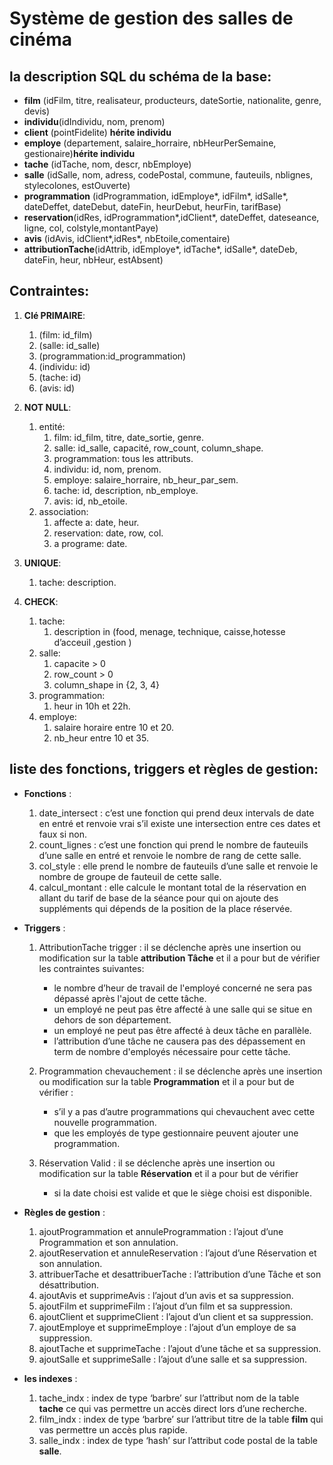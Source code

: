 # Système de gestion des salles de cinéma


## la description SQL du schéma de la base:

- **film** (idFilm, titre, realisateur, producteurs, dateSortie, nationalite, genre, devis)
- **individu**(idIndividu, nom, prenom)
- **client** (pointFidelite) **hérite individu**
- **employe** (departement, salaire_horraire, nbHeurPerSemaine, gestionaire)**hérite individu**
- **tache** (idTache, nom, descr, nbEmploye)
- **salle** (idSalle, nom, adress, codePostal, commune, fauteuils, nblignes, stylecolones, estOuverte)
- **programmation** (idProgrammation, idEmploye*, idFilm*, idSalle*, dateDeffet, dateDebut, dateFin, heurDebut, heurFin, tarifBase)
- **reservation**(idRes, idProgrammation*,idClient*, dateDeffet, dateseance, ligne, col, colstyle,montantPaye)
- **avis** (idAvis, idClient*,idRes*, nbEtoile,comentaire)
- **attributionTache**(idAttrib, idEmploye*, idTache*, idSalle*, dateDeb, dateFin, heur, nbHeur, estAbsent)

## Contraintes:

1. **Clé PRIMAIRE**:
	1. (film: id_film)
	2. (salle: id_salle)
	3. (programmation:id_programmation)
	4. (individu: id)
	5. (tache: id)
	6. (avis: id)

2. **NOT NULL**:
	1. entité:
		1. film: id_film, titre, date_sortie, genre​.
		1. salle: id_salle, capacité, row_count, column_shape.
		1. programmation: tous les attributs.
		1. individu: id, nom, prenom.
		1. employe: salaire_horraire, nb_heur_par_sem.
		1. tache: id, description, nb_employe.
		1. avis: id, nb_etoile.
	1. association:
		1. affecte a: date, heur.
		1. reservation: date, row, col.
		1. a programe: date.

3. **UNIQUE**:
    1. tache: description.
4. **CHECK**:
	1. tache:
		1. description in (food, menage, technique, caisse,hotesse d’acceuil ,gestion )
	1. salle:
		1. capacite > 0
		2. row_count > 0
		3. column_shape in {2, 3, 4}
	1. programmation:
		1. heur in 10h et 22h.
	1. employe:
		1. salaire horaire entre 10 et 20.
		2. nb_heur entre 10 et 35.

## liste des fonctions, triggers et règles de gestion:


- **Fonctions** :
	1. date_intersect : c’est une fonction qui prend deux intervals de date en entré et renvoie vrai s’il existe une intersection entre ces dates et
faux si non.
	1. count_lignes : c’est une fonction qui prend le nombre de fauteuils d’une salle en entré et renvoie le nombre de rang de cette salle.
	1. col_style : elle prend le nombre de fauteuils d’une salle et renvoie le nombre de groupe de fauteuil de cette salle. 
	1. calcul_montant : elle calcule le montant total de la réservation en allant du tarif de base de la séance pour qui on ajoute des suppléments qui dépends de la position de la place réservée.
- **Triggers** :
	1. AttributionTache trigger : il se déclenche après une insertion ou modification sur la table **attribution Tâche** et il a pour but de vérifier les contraintes suivantes:
		- le nombre d’heur de travail de l'employé concerné ne sera pas dépassé après l'ajout de cette tâche.
		- un employé ne peut pas être affecté à une salle qui se situe en dehors de son département.
		- un employé ne peut pas être affecté à deux tâche en parallèle.
		- l’attribution d’une tâche ne causera pas des dépassement en term de nombre d'employés nécessaire pour cette tâche.


	2. Programmation chevauchement : il se déclenche après une insertion ou modification sur la table **Programmation** et il a pour but de vérifier :
		- s’il y a pas d’autre programmations qui chevauchent avec cette nouvelle programmation.
		- que les employés de type gestionnaire peuvent ajouter une programmation.
	3. Réservation Valid : il se déclenche après une insertion ou modification sur la table **Réservation** et il a pour but de vérifier
		- si la date choisi est valide et que le siège choisi est disponible.
- **Règles de gestion** :
	1. ajoutProgrammation et annuleProgrammation : l’ajout d’une Programmation et son annulation.
	2. ajoutReservation et annuleReservation : l’ajout d’une Réservation et son annulation.
	3. attribuerTache et desattribuerTache : l’attribution d’une Tâche et son désattribution.
	4. ajoutAvis et supprimeAvis : l’ajout d’un avis et sa suppression.
	5. ajoutFilm et supprimeFilm : l’ajout d’un film et sa suppression.
	6. ajoutClient et supprimeClient : l’ajout d’un client et sa suppression.
	7. ajoutEmploye et supprimeEmploye : l’ajout d’un employe de sa suppression.
	8. ajoutTache et supprimeTache : l’ajout d’une tâche et sa suppression.
	9. ajoutSalle et supprimeSalle : l’ajout d’une salle et sa suppression.


- **les indexes** :
	1. tache_indx : index de type ‘barbre’ sur l’attribut nom de la table **tache** ce qui vas permettre un accès direct lors d’une recherche.
	1. film_indx : index de type ‘barbre’ sur l’attribut titre de la table **film** qui vas permettre un accès plus rapide.
	1. salle_indx : index de type ‘hash’ sur l’attribut code postal de la table **salle**.




